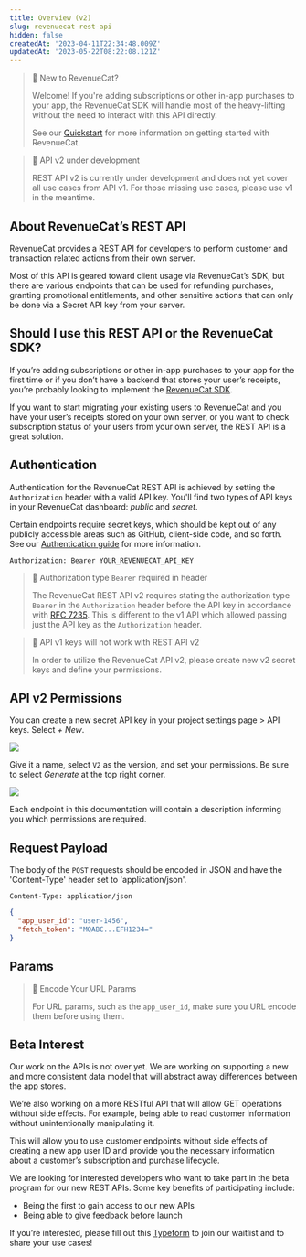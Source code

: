 ```yaml
---
title: Overview (v2)
slug: revenuecat-rest-api
hidden: false
createdAt: '2023-04-11T22:34:48.009Z'
updatedAt: '2023-05-22T08:22:08.121Z'
---
```

> 📘 New to RevenueCat?
> 
> Welcome! If you're adding subscriptions or other in-app purchases to your app, the RevenueCat SDK will handle most of the heavy-lifting without the need to interact with this API directly.
> 
> See our [Quickstart](doc:getting-started) for more information on getting started with RevenueCat.

> 📘 API v2 under development
> 
> REST API v2 is currently under development and does not yet cover all use cases from API v1. For those missing use cases, please use v1 in the meantime.

## About RevenueCat’s REST API

RevenueCat provides a REST API for developers to perform customer and transaction related actions from their own server. 

Most of this API is geared toward client usage via RevenueCat’s SDK, but there are various endpoints that can be used for refunding purchases, granting promotional entitlements, and other sensitive actions that can only be done via a Secret API key from your server.

## Should I use this REST API or the RevenueCat SDK?

If you’re adding subscriptions or other in-app purchases to your app for the first time or if you don’t have a backend that stores your user’s receipts, you’re probably looking to implement the [RevenueCat SDK](doc:installation).

If you want to start migrating your existing users to RevenueCat and you have your user’s receipts stored on your own server, or you want to check subscription status of your users from your own server, the REST API is a great solution.

## Authentication

Authentication for the RevenueCat REST API is achieved by setting the `Authorization` header with a valid API key. You'll find two types of API keys in your RevenueCat dashboard: _public_ and _secret_. 

Certain endpoints require secret keys, which should be kept out of any publicly accessible areas such as GitHub, client-side code, and so forth. See our [Authentication guide](doc:authentication) for more information.

```text Authorization Header
Authorization: Bearer YOUR_REVENUECAT_API_KEY
```

> 🚧 Authorization type `Bearer` required in header
> 
> The RevenueCat REST API v2 requires stating the authorization type `Bearer` in the `Authorization` header before the API key in accordance with [RFC 7235](https://datatracker.ietf.org/doc/html/rfc7235). This is different to the v1 API which allowed passing just the API key as the `Authorization` header.

> 🚧 API v1 keys will not work with REST API v2
> 
> In order to utilize the RevenueCat API v2, please create new v2 secret keys and define your permissions.

## API v2 Permissions

You can create a new secret API key in your project settings page > API keys. Select _+ New_.

![](https://files.readme.io/c640edd-image.png)

Give it a name, select `V2` as the version, and set your permissions. Be sure to select _Generate_ at the top right corner.

![](https://files.readme.io/842f5ae-image.png)

Each endpoint in this documentation will contain a description informing you which permissions are required.

## Request Payload

The body of the `POST` requests should be encoded in JSON and have the 'Content-Type' header set to 'application/json'.

```text Content-Type Header
Content-Type: application/json
```

```json sample body
{
  "app_user_id": "user-1456",
  "fetch_token": "MQABC...EFH1234="
}
```

## Params

> 🚧 Encode Your URL Params
> 
> For URL params, such as the `app_user_id`, make sure you URL encode them before using them.

## Beta Interest

Our work on the APIs is not over yet. We are working on supporting a new and more consistent data model that will abstract away differences between the app stores. 

We’re also working on a more RESTful API that will allow GET operations without side effects. For example, being able to read customer information without unintentionally manipulating it. 

This will allow you to use customer endpoints without side effects of creating a new app user ID and provide you the necessary information about a customer’s subscription and purchase lifecycle.

We are looking for interested developers who want to take part in the beta program for our new REST APIs. Some key benefits of participating include:

- Being the first to gain access to our new APIs
- Being able to give feedback before launch

If you’re interested, please fill out this [Typeform](https://form.typeform.com/to/VltVNhW8) to join our waitlist and to share your use cases!